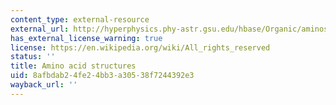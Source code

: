 ```yaml
---
content_type: external-resource
external_url: http://hyperphysics.phy-astr.gsu.edu/hbase/Organic/aminostruct.html
has_external_license_warning: true
license: https://en.wikipedia.org/wiki/All_rights_reserved
status: ''
title: Amino acid structures
uid: 8afbdab2-4fe2-4bb3-a305-38f7244392e3
wayback_url: ''
---
```

